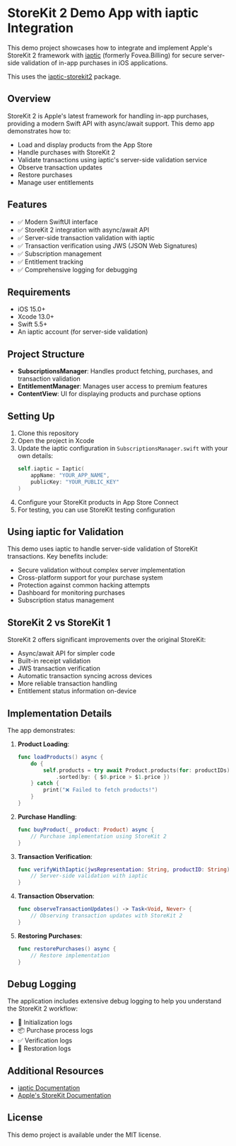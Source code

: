 # StoreKit 2 Demo App with iaptic Integration

This demo project showcases how to integrate and implement Apple's StoreKit 2 framework with [iaptic](https://www.iaptic.com/) (formerly Fovea.Billing) for secure server-side validation of in-app purchases in iOS applications.

This uses the [iaptic-storekit2](https://github.com/iaptic/iaptic-storekit2) package.

## Overview

StoreKit 2 is Apple's latest framework for handling in-app purchases, providing a modern Swift API with async/await support. This demo app demonstrates how to:

- Load and display products from the App Store
- Handle purchases with StoreKit 2
- Validate transactions using iaptic's server-side validation service
- Observe transaction updates
- Restore purchases
- Manage user entitlements

## Features

- ✅ Modern SwiftUI interface
- ✅ StoreKit 2 integration with async/await API
- ✅ Server-side transaction validation with iaptic
- ✅ Transaction verification using JWS (JSON Web Signatures)
- ✅ Subscription management
- ✅ Entitlement tracking
- ✅ Comprehensive logging for debugging

## Requirements

- iOS 15.0+
- Xcode 13.0+
- Swift 5.5+
- An iaptic account (for server-side validation)

## Project Structure

- **SubscriptionsManager**: Handles product fetching, purchases, and transaction validation
- **EntitlementManager**: Manages user access to premium features
- **ContentView**: UI for displaying products and purchase options

## Setting Up

1. Clone this repository
2. Open the project in Xcode
3. Update the iaptic configuration in `SubscriptionsManager.swift` with your own details:
   ```swift
   self.iaptic = Iaptic(
       appName: "YOUR_APP_NAME",
       publicKey: "YOUR_PUBLIC_KEY"
   )
   ```
4. Configure your StoreKit products in App Store Connect
5. For testing, you can use StoreKit testing configuration

## Using iaptic for Validation

This demo uses iaptic to handle server-side validation of StoreKit transactions. Key benefits include:

- Secure validation without complex server implementation
- Cross-platform support for your purchase system
- Protection against common hacking attempts
- Dashboard for monitoring purchases
- Subscription status management

## StoreKit 2 vs StoreKit 1

StoreKit 2 offers significant improvements over the original StoreKit:

- Async/await API for simpler code
- Built-in receipt validation
- JWS transaction verification
- Automatic transaction syncing across devices
- More reliable transaction handling
- Entitlement status information on-device

## Implementation Details

The app demonstrates:

1. **Product Loading**:
   ```swift
   func loadProducts() async {
       do {
           self.products = try await Product.products(for: productIDs)
               .sorted(by: { $0.price > $1.price })
       } catch {
           print("❌ Failed to fetch products!")
       }
   }
   ```

2. **Purchase Handling**:
   ```swift
   func buyProduct(_ product: Product) async {
       // Purchase implementation using StoreKit 2
   }
   ```

3. **Transaction Verification**:
   ```swift
   func verifyWithIaptic(jwsRepresentation: String, productID: String) async {
       // Server-side validation with iaptic
   }
   ```

4. **Transaction Observation**:
   ```swift
   func observeTransactionUpdates() -> Task<Void, Never> {
       // Observing transaction updates with StoreKit 2
   }
   ```

5. **Restoring Purchases**:
   ```swift
   func restorePurchases() async {
       // Restore implementation
   }
   ```

## Debug Logging

The application includes extensive debug logging to help you understand the StoreKit 2 workflow:

- 🚀 Initialization logs
- 📦 Purchase process logs
- ✅ Verification logs
- 🔄 Restoration logs

## Additional Resources

- [iaptic Documentation](https://www.iaptic.com/documentation)
- [Apple's StoreKit Documentation](https://developer.apple.com/documentation/storekit)

## License

This demo project is available under the MIT license. 